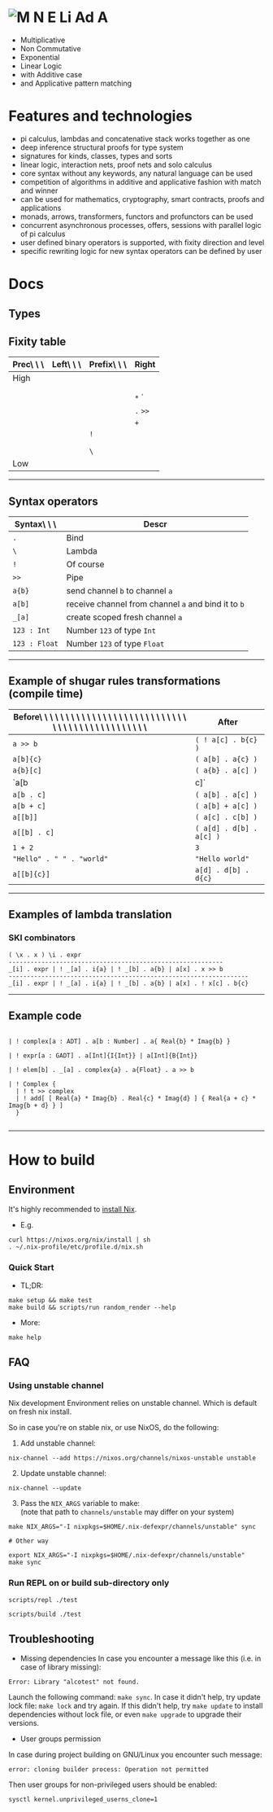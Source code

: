 # ![M N E Li Ad A](./mneliada/raw-file/docs/MNELIADA.png)

* Multiplicative
* Non Commutative
* Exponential
* Linear Logic
* with Additive case
* and Applicative pattern matching

# Features and technologies

* pi calculus, lambdas and concatenative stack works together as one
* deep inference structural proofs for type system
* signatures for kinds, classes, types and sorts
* linear logic, interaction nets, proof nets and solo calculus
* core syntax without any keywords, any natural language can be used
* competition of algorithms in additive and applicative fashion with match and winner
* can be used for mathematics, cryptography, smart contracts, proofs and applications
* monads, arrows, transformers, functors and profunctors can be used
* concurrent asynchronous processes, offers, sessions with parallel logic of pi calculus
* user defined binary operators is supported, with fixity direction and level
* specific rewriting logic for new syntax operators can be defined by user

# Docs

## Types

## Fixity table

| **Prec**\ \ \  | **Left**\ \ \            | **Prefix**\ \ \                |  **Right**                 |
|------|------------------|-----------------|-------------------|
| High |                  |                 |                   |
|      |                  |                 |                   |
|      |                  |                 |                   |
|      |                  |                 | `*` `|`           |
|      |                  |                 | `.` `>>`              |
|      |                  |                 | `+`                 |
|      |                  | `!`               |                   |
|      |                  |                 |                   |
|      |                  |                 |                   |
|      |                  | `\`               |                   |
| Low  |                  |                 |                    |

---

## Syntax operators

| **Syntax**\ \ \         | **Descr**            |
|----------|-------------|
| `.`        | Bind        |
| `\`        | Lambda      |
| `!`        | Of course   |
| `>>`       | Pipe        |
| `a{b}`     | send channel `b` to channel `a` |
| `a[b]`     | receive channel from channel `a` and bind it to `b` |
| `_[a]`    | create scoped fresh channel `a` |
| `123 : Int` | Number `123` of type `Int` |
| `123 : Float` | Number `123` of type `Float` |

---

## Example of shugar rules transformations (compile time)

| **Before**\ \ \ \ \ \ \ \ \ \ \ \ \ \ \ \ \ \ \ \ \ \ \ \ \ \ \ \ \ \ \ \ \ \ \ \ \ \ \ \ \ \ \ \ \ \  | **After** |
|----------|----------|
| `a >> b  ` | `( ! a[c] . b{c} )` |
| `a[b]{c} ` | `( a[b] . a{c} )` |
| `a{b}[c] ` | `( a{b} . a[c] )` |
| `a[b | c]` | `( a[b] | a[c] )` |
| `a[b . c]` | `( a[b] . a[c] )` |
| `a[b + c]` | `( a[b] + a[c] )` |
| `a[[b]]  ` | `( a[c] . c[b] )` |
| `a[[b] . c]  ` | `( a[d] . d[b] . a[c] )` |
| `1 + 2` | `3` |
| `"Hello" . " " . "world"` | `"Hello world"` |
| `a[[b]{c}]` | `a[d] . d[b] . d{c}` |

---

## Examples of lambda translation

### SKI combinators

```
( \x . x ) \i . expr
-----------------------------------------------------------
_[i] . expr | ! _[a] . i{a} | ! _[b] . a{b} | a[x] . x >> b
------------------------------------------------------------------
_[i] . expr | ! _[a] . i{a} | ! _[b] . a{b} | a[x] . ! x[c] . b{c}

```

---

## Example code

```

| ! complex[a : ADT] . a[b : Number] . a{ Real{b} * Imag{b} }

| ! expr[a : GADT] . a[Int]{I{Int}} | a[Int]{B{Int}}

| ! elem[b] . _[a] . complex{a} . a{Float} . a >> b

| ! Complex {
  | ! t >> complex
  | ! add[ [ Real{a} * Imag{b} . Real{c} * Imag{d} ] { Real{a + c} * Imag{b + d} } ]
  }


```


---

# How to build

## Environment

It's highly recommended to [install Nix](https://nixos.org/nix/download.html).

- E.g.
```shell
curl https://nixos.org/nix/install | sh
. ~/.nix-profile/etc/profile.d/nix.sh
```

### Quick Start

- TL;DR:
```shell
make setup && make test
make build && scripts/run random_render --help
```

- More:
```shell
make help
```

## FAQ

### Using unstable channel

Nix development Environment relies on unstable channel.
Which is default on fresh nix install.

So in case you're on stable nix, or use NixOS, do the following:

1. Add unstable channel:

```shell
nix-channel --add https://nixos.org/channels/nixos-unstable unstable
```

2. Update unstable channel:

```
nix-channel --update
```

3. Pass the `NIX_ARGS` variable to make:  
(note that path to `channels/unstable` may differ on your system)

```shell
make NIX_ARGS="-I nixpkgs=$HOME/.nix-defexpr/channels/unstable" sync

# Other way

export NIX_ARGS="-I nixpkgs=$HOME/.nix-defexpr/channels/unstable"
make sync
```

### Run REPL on or build sub-directory only

```shell
scripts/repl ./test
```

```shell
scripts/build ./test
```

## Troubleshooting

- Missing dependencies
In case you encounter a message like this (i.e. in case of library missing):

```
Error: Library "alcotest" not found.
```

Launch the following command: `make sync`. In case it didn't help, try
update lock file: `make lock` and try again. If this didn't help, try
`make update` to install dependencies without lock file, or even `make upgrade`
to upgrade their versions.

- User groups permission

In case during project building on GNU/Linux you encounter such message:

```
error: cloning builder process: Operation not permitted
```

Then user groups for non-privileged users should be enabled:

```shell
sysctl kernel.unprivileged_userns_clone=1
```

